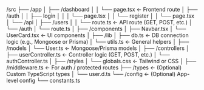 /src
├── /app
│   ├── /dashboard
│   │   └── page.tsx              ← Frontend route
│   ├── /auth
│   │   ├── login
│   │   │   └── page.tsx
│   │   └── register
│   │       └── page.tsx
│   └── /api
│       ├── /users
│       │   └── route.ts          ← API route (GET, POST, etc.)
│       └── /auth
│           └── route.ts
│
├── /components
│   ├── Navbar.tsx
│   └── UserCard.tsx             ← UI components
│
├── /lib
│   ├── db.ts                    ← DB connection logic (e.g., Mongoose or Prisma)
│   └── utils.ts                 ← General helpers
│
├── /models
│   └── User.ts                  ← Mongoose/Prisma models
│
├── /controllers
│   ├── userController.ts        ← Controller logic (GET, POST, etc.)
│   └── authController.ts
│
├── /styles
│   └── globals.css              ← Tailwind or CSS
│
├── /middleware.ts              ← For auth / protected routes
├── /types                      ← (Optional) Custom TypeScript types
│   └── user.d.ts
└── /config                     ← (Optional) App-level config
    └── constants.ts
